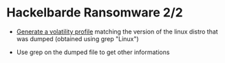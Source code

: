 # Hackelbarde Ransomware 2/2

* [Generate a volatility profile](https://andreafortuna.org/2019/08/22/how-to-generate-a-volatility-profile-for-a-linux-system/) matching the version of the linux distro that was dumped (obtained using grep "Linux")

* Use grep on the dumped file to get other informations
